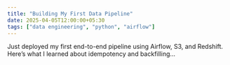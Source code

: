 ```yaml
---
title: "Building My First Data Pipeline"
date: 2025-04-05T12:00:00+05:30
tags: ["data engineering", "python", "airflow"]
---
```


Just deployed my first end-to-end pipeline using Airflow, S3, and Redshift. Here’s what I learned about idempotency and backfilling...